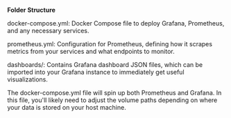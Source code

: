 
**Folder Structure**

docker-compose.yml: Docker Compose file to deploy Grafana, Prometheus, and any necessary services.

prometheus.yml: Configuration for Prometheus, defining how it scrapes metrics from your services and what endpoints to monitor.

dashboards/: Contains Grafana dashboard JSON files, which can be imported into your Grafana instance to immediately get useful visualizations.

The docker-compose.yml file will spin up both Prometheus and Grafana. In this file, you'll likely need to adjust the volume paths depending on where your data is stored on your host machine.
